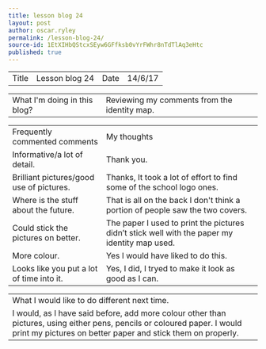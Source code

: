 ```yaml
---
title: lesson blog 24
layout: post
author: oscar.ryley
permalink: /lesson-blog-24/
source-id: 1EtXIHbQStcxSEyw6GFfksb0vYrFWhr8nTdTlAq3eHtc
published: true
---
```

<table>
  <tr>
    <td>Title</td>
    <td>Lesson blog 24</td>
    <td>Date</td>
    <td>14/6/17</td>
  </tr>
</table>


<table>
  <tr>
    <td>What I'm doing in this blog?</td>
    <td>Reviewing my comments from the identity map.</td>
  </tr>
</table>


<table>
  <tr>
    <td>Frequently commented comments </td>
    <td>My thoughts </td>
  </tr>
  <tr>
    <td>Informative/a lot of detail.</td>
    <td>Thank you.</td>
  </tr>
  <tr>
    <td>Brilliant pictures/good use of pictures.</td>
    <td>Thanks, It took a lot of effort to find some of the school logo ones.</td>
  </tr>
  <tr>
    <td>Where is the stuff about the future.</td>
    <td>That is all on the back I don't think a portion of people saw the two covers.</td>
  </tr>
  <tr>
    <td>Could stick the pictures on better.</td>
    <td>The paper I used to print the pictures didn’t stick well with the paper my identity map used.</td>
  </tr>
  <tr>
    <td>More colour.</td>
    <td>Yes I would have liked to do this.</td>
  </tr>
  <tr>
    <td>Looks like you put a lot of time into it.</td>
    <td>Yes, I did, I tryed to make it look as good as I can.</td>
  </tr>
</table>


<table>
  <tr>
    <td>What I would like to do different next time.</td>
  </tr>
  <tr>
    <td>I would, as I have said before, add more colour other than pictures, using either pens, pencils or coloured paper. I would print my pictures on better paper and stick them on properly.</td>
  </tr>
</table>


